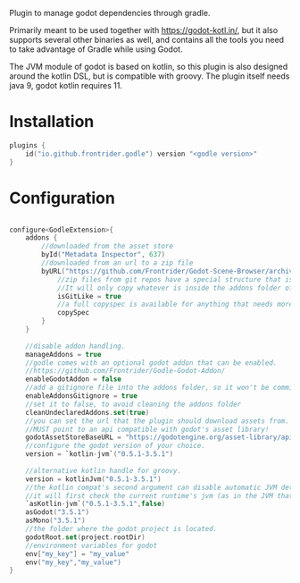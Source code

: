 Plugin to manage godot dependencies through gradle.

Primarily meant to be used together with https://godot-kotl.in/, but it also supports several other binaries as well, and contains all the tools you need to take advantage of Gradle while using Godot.

The JVM module of godot is based on kotlin, so this plugin is also designed around the kotlin DSL, but is compatible with groovy.
The plugin itself needs java 9, godot kotlin requires 11.

# Installation

```kotlin
plugins {
    id("io.github.frontrider.godle") version "<godle version>"
}
```

# Configuration

```kotlin

configure<GodleExtension>{
    addons {
        //downloaded from the asset store
        byId("Metadata Inspector", 637)
        //downloaded from an url to a zip file
        byURL("https://github.com/Frontrider/Godot-Scene-Browser/archive/refs/heads/master.zip"){
            //zip files from git repos have a special structure that is handled by the plugin.
            //It will only copy whatever is inside the addons folder of the repository.
            isGitLike = true
            //a full copyspec is available for anything that needs more than that.
            copySpec
        }
    }
    
    //disable addon handling.
    manageAddons = true
    //godle comes with an optional godot addon that can be enabled. 
    //https://github.com/Frontrider/Godle-Godot-Addon/
    enableGodotAddon = false
    //add a gitignore file into the addons folder, so it won't be committed into the repository.
    enableAddonsGitignore = true
    //set it to false, to avoid cleaning the addons folder
    cleanUndeclaredAddons.set(true)
    //you can set the url that the plugin should download assets from.
    //MUST point to an api compatible with godot's asset library!
    godotAssetStoreBaseURL = "https://godotengine.org/asset-library/api/"
    //configure the godot version of your choice.
    version = `kotlin-jvm`("0.5.1-3.5.1")
    
    //alternative kotlin handle for groovy.
    version = kotlinJvm("0.5.1-3.5.1")
    //the kotlin compat's second argument can disable automatic JVM detection.
    //it will first check the current runtime's jvm (as in the JVM that runs gradle right now), then the environment.
    `asKotlin-jvm`("0.5.1-3.5.1",false) 
    asGodot("3.5.1") 
    asMono("3.5.1") 
    //the folder where the godot project is located.
    godotRoot.set(project.rootDir)
    //environment variables for godot
    env["my_key"] = "my_value"
    env("my_key","my_value")
}

```

